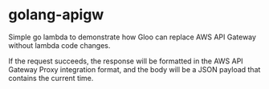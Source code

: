 # golang-apigw

Simple go lambda to demonstrate how Gloo can replace AWS API Gateway without lambda code changes.

If the request succeeds, the response will be formatted in the AWS API Gateway Proxy integration format, and the body will be a JSON payload that contains the current time.